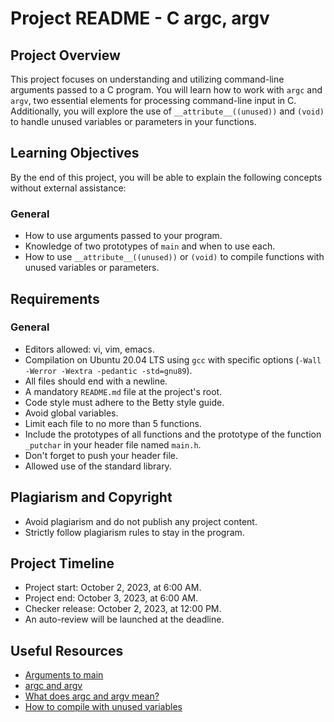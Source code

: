 # Project README - C argc, argv

## Project Overview
This project focuses on understanding and utilizing command-line arguments passed to a C program. You will learn how to work with `argc` and `argv`, two essential elements for processing command-line input in C. Additionally, you will explore the use of `__attribute__((unused))` and `(void)` to handle unused variables or parameters in your functions.

## Learning Objectives
By the end of this project, you will be able to explain the following concepts without external assistance:

### General
- How to use arguments passed to your program.
- Knowledge of two prototypes of `main` and when to use each.
- How to use `__attribute__((unused))` or `(void)` to compile functions with unused variables or parameters.

## Requirements
### General
- Editors allowed: vi, vim, emacs.
- Compilation on Ubuntu 20.04 LTS using `gcc` with specific options (`-Wall -Werror -Wextra -pedantic -std=gnu89`).
- All files should end with a newline.
- A mandatory `README.md` file at the project's root.
- Code style must adhere to the Betty style guide.
- Avoid global variables.
- Limit each file to no more than 5 functions.
- Include the prototypes of all functions and the prototype of the function `_putchar` in your header file named `main.h`.
- Don't forget to push your header file.
- Allowed use of the standard library.

## Plagiarism and Copyright
- Avoid plagiarism and do not publish any project content.
- Strictly follow plagiarism rules to stay in the program.

## Project Timeline
- Project start: October 2, 2023, at 6:00 AM.
- Project end: October 3, 2023, at 6:00 AM.
- Checker release: October 2, 2023, at 12:00 PM.
- An auto-review will be launched at the deadline.

## Useful Resources
- [Arguments to main](#)
- [argc and argv](#)
- [What does argc and argv mean?](#)
- [How to compile with unused variables](#)

